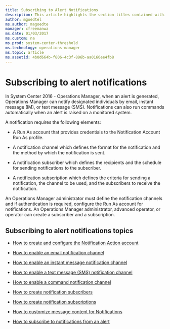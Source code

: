 ```yaml
---
title: Subscribing to Alert Notifications
description: This article highlights the section titles contained within this section of the Operations Manager 2016 documentation.  
author: mgoedtel
ms.author: magoedte
manager: cfreemanwa
ms.date: 01/03/2017
ms.custom: na
ms.prod: system-center-threshold
ms.technology: operations-manager
ms.topic: article
ms.assetid: 4b0d664b-f806-4c3f-896b-aa0160ee4fb8
---
```


# Subscribing to alert notifications

In System Center 2016 - Operations Manager, when an alert is generated, Operations Manager can notify designated individuals by email, instant message (IM), or text message (SMS). Notifications can also run commands automatically when an alert is raised on a monitored system.  
  
A notification requires the following elements:  
  
-   A Run As account that provides credentials to the Notification Account Run As profile.  
  
-   A notification channel which defines the format for the notification and the method by which the notification is sent.  
  
-   A notification subscriber which defines the recipients and the schedule for sending notifications to the subscriber.  
  
-   A notification subscription which defines the criteria for sending a notification, the channel to be used, and the subscribers to receive the notification.  
  
An Operations Manager administrator must define the notification channels and if authentication is required, configure the Run As account for notifications. An Operations Manager administrator, advanced operator, or operator can create a subscriber and a subscription.  
  
## Subscribing to alert notifications topics  
  
-   [How to create and configure the Notification Action account](manage-notifications-create-configure.md)  
  
-   [How to enable an email notification channel](manage-notifications-create-email-channel.md)  
  
-   [How to enable an instant message notification channel](manage-notifications-create-im-channel.md)  
  
-   [How to enable a text message (SMS) notification channel](manage-notifications-create-txt-channel.md)  
  
-   [How to enable a command notification channel](manage-notifications-create-command-channel.md)  
  
-   [How to create notification subscribers](manage-notifications-create-subscribers.md)  
  
-   [How to create notification subscriptions](manage-notifications-create-subscriptions.md)  
  
-   [How to customize message content for Notifications](manage-notificiations-customize-message.md)  
  
-   [How to subscribe to notifications from an alert](manage-notifications-subscribe-from-alert.md)  
  
